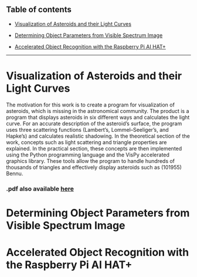 ## Table of contents

+ <a href="https://github.com/scraptechguy/articles/tree/main/Vizualizace%20asteroid%C5%AF%20a%20jejich%20sv%C4%9Bteln%C3%BDch%20k%C5%99ivek">Visualization of Asteroids and their Light Curves</a>

+ <a href="https://github.com/scraptechguy/articles/tree/main/Determining%20Object%20Parameters%20from%20Visible%20Spectrum%20Image">Determining Object Parameters from Visible Spectrum Image</a>

+ <a href="https://github.com/scraptechguy/articles/tree/main/Accelerated%20Object%20Recognition%20with%20the%20Raspberry%20Pi%20AI%20HAT%2B">Accelerated Object Recognition with the Raspberry Pi AI HAT+</a>

---

# Visualization of Asteroids and their Light Curves
The motivation for this work is to create a program for visualization of asteroids, which is
missing in the astronomical community. The product is a program that displays asteroids
in six different ways and calculates the light curve. For an accurate description of the
asteroid’s surface, the program uses three scattering functions (Lambert’s, Lommel–Seeliger’s,
and Hapke’s) and calculates realistic shadowing. In the theoretical section of the work,
concepts such as light scattering and triangle properties are explained. In the practical section,
these concepts are then implemented using the Python programming language and the VisPy
accelerated graphics library. These tools allow the program to handle hundreds of thousands
of triangles and effectively display asteroids such as (101955) Bennu.

### .pdf also available <a href="https://sirrah.troja.mff.cuni.cz/~mira/tmp/diplomky/Broz_2024.pdf">here</a>

# Determining Object Parameters from Visible Spectrum Image

# Accelerated Object Recognition with the Raspberry Pi AI HAT+

